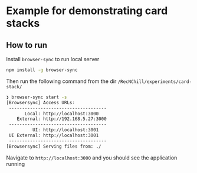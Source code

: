 # Example for demonstrating card stacks

## How to run

Install `browser-sync` to run local server
```bash
npm install -g browser-sync
```

Then run the following command from the dir `/RecNChill/experiments/card-stack/`
```bash
❯ browser-sync start -s
[Browsersync] Access URLs:
 -------------------------------------
       Local: http://localhost:3000
    External: http://192.168.5.27:3000
 -------------------------------------
          UI: http://localhost:3001
 UI External: http://localhost:3001
 -------------------------------------
[Browsersync] Serving files from: ./
```

Navigate to `http://localhost:3000` and you should see the application running
